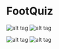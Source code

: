 # FootQuiz

![alt tag](https://raw.githubusercontent.com/hassanmastinoz/FootQuiz/master/ScreenShot/Coach.png)
![alt tag](https://raw.githubusercontent.com/hassanmastinoz/FootQuiz/master/ScreenShot/Start.png)

![alt tag](https://raw.githubusercontent.com/hassanmastinoz/FootQuiz/master/ScreenShot/new_player.png)
![alt tag](https://raw.githubusercontent.com/hassanmastinoz/FootQuiz/master/ScreenShot/previous_player.png)
